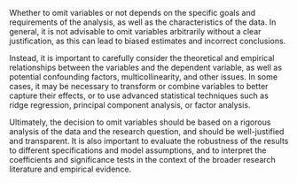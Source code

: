 Whether to omit variables or not depends on the specific goals and requirements of the analysis, as well as the characteristics of the data. In general, it is not advisable to omit variables arbitrarily without a clear justification, as this can lead to biased estimates and incorrect conclusions.

Instead, it is important to carefully consider the theoretical and empirical relationships between the variables and the dependent variable, as well as potential confounding factors, multicollinearity, and other issues. In some cases, it may be necessary to transform or combine variables to better capture their effects, or to use advanced statistical techniques such as ridge regression, principal component analysis, or factor analysis.

Ultimately, the decision to omit variables should be based on a rigorous analysis of the data and the research question, and should be well-justified and transparent. It is also important to evaluate the robustness of the results to different specifications and model assumptions, and to interpret the coefficients and significance tests in the context of the broader research literature and empirical evidence.
